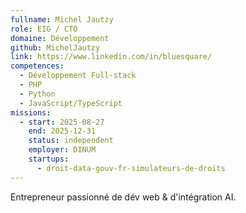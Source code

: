```yaml
---
fullname: Michel Jautzy
role: EIG / CTO
domaine: Développement
github: MichelJautzy
link: https://www.linkedin.com/in/bluesquare/
competences:
  - Développement Full-stack
  - PHP
  - Python
  - JavaScript/TypeScript
missions:
  - start: 2025-08-27
    end: 2025-12-31
    status: independent
    employer: DINUM
    startups:
      - droit-data-gouv-fr-simulateurs-de-droits
---
```

Entrepreneur passionné de dév web & d'intégration AI.
